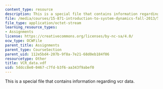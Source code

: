 ```yaml
---
content_type: resource
description: This is a special file that contains information regarding vcr data.
file: /media/courses/15-871-introduction-to-system-dynamics-fall-2013/5ddcc8e00467c7fdb3f6aa343f9abef0_VCR_data.vdf
file_type: application/octet-stream
learning_resource_types:
- Assignments
license: https://creativecommons.org/licenses/by-nc-sa/4.0/
ocw_type: OCWFile
parent_title: Assignments
parent_type: CourseSection
parent_uid: 112e5bd4-207b-9f8a-7e21-68d0eb184f06
resourcetype: Other
title: VCR_data.vdf
uid: 5ddcc8e0-0467-c7fd-b3f6-aa343f9abef0
---
```

This is a special file that contains information regarding vcr data.